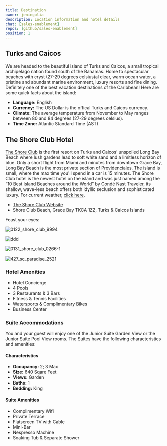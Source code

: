 ```yaml
---
title: Destination
owner: jeningolia
description: Location information and hotel details
chat: [sales-enablement]
repos: [github/sales-enablement]
position: 1
---
```


## Turks and Caicos
We are headed to the beautiful island of Turks and Caicos, a small tropical archipelago nation found south of the Bahamas. Home to spectacular beaches with cryst (27-29 degrees celsius)al clear, warm ocean water, a pristine and abundant marine environment, luxury resorts and fine dining. Definitely one of the best vacation destinations of the Caribbean! Here are some quick facts about the island:

  * **Language:** English
  * **Currency:** The US Dollar is the offical Turks and Caicos currency.
  * **Climate:** The average temperature from November to May ranges between 80 and 84 degrees (27-29 degrees celsius).
  * **Time Zone:** Atlantic Standard Time (AST)

## The Shore Club Hotel
[The Shore Club](http://www.theshoreclubtc.com/) is the first resort on Turks and Caicos’ unspoiled Long Bay Beach where lush gardens lead to soft white sand and a limitless horizon of blue. Only a short flight from Miami and minutes from downtown Grace Bay, Long Bay Beach is the most private section of Providenciales. The island is small, where the max time you'll spend in a car is 15 minutes. The Shore Club hotel is the newest hotel on the island and was just named among the “10 Best Island Beaches around the World” by Condé Nast Traveler, its shallow, wave-less beach offers both idyllic seclusion and sophisticated luxury. For current weather, [click here](https://www.theweathernetwork.com/tc/14-day-weather-trend/-/providenciales). 

* [The Shore Club Website](https://www.theshoreclubtc.com/)
* Shore Club Beach, Grace Bay TKCA 1ZZ, Turks & Caicos Islands

Feast your eyes: <br>

![0122_shore_club_9994](https://user-images.githubusercontent.com/35385392/45719734-5dcb8280-bb56-11e8-85fb-4db0ae461f3e.jpg)

![ddd](https://user-images.githubusercontent.com/35385392/45719739-602ddc80-bb56-11e8-9b63-5d4948111052.jpg)

![0131_shore_club_0266-1](https://user-images.githubusercontent.com/35385392/45719741-6328cd00-bb56-11e8-9e5d-246c2ff05b4a.jpg)

![427_sc_paradise_2521](https://user-images.githubusercontent.com/35385392/45719748-67ed8100-bb56-11e8-8a79-780fda88857a.jpg)

### Hotel Amenities

* Hotel Concierge
* 4 Pools
* 3 Restaurants & 3 Bars
* Fitness & Tennis Facilities
* Watersports & Complimentary Bikes
* Business Center

### Suite Accommodations

You and your guest will enjoy one of the Junior Suite Garden View or the Junior Suite Pool View rooms. The Suites have the following characteristics and amenities:

#### Characteristics

* **Occupancy:** 2; 3 Max
* **Size:** 640 Sqare Feet
* **Views:** Garden
* **Baths:** 1
* **Bedding:** King

#### Suite Amenities

* Complimentary Wifi
* Private Terrace
* Flatscreen TV with Cable
* Mini-Bar
* Nespresso Machine
* Soaking Tub & Separate Shower
